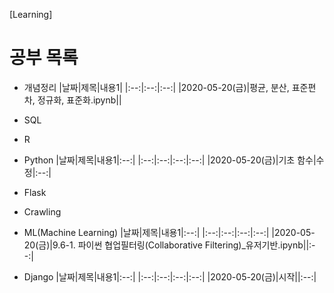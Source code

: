[Learning]

# 공부 목록
  * 개념정리
    |날짜|제목|내용1|
    |:--:|:--:|:--:|
    |2020-05-20(금)|평균, 분산, 표준편차, 정규화, 표준화.ipynb||

  * SQL

  * R

  * Python
    |날짜|제목|내용1|:--:|
    |:--:|:--:|:--:|:--:|
    |2020-05-20(금)|기초 함수|수정|:--:|
  * Flask

  * Crawling

  * ML(Machine Learning)
    |날짜|제목|내용1|:--:|
    |:--:|:--:|:--:|:--:|
    |2020-05-20(금)|9.6-1. 파이썬 협업필터링(Collaborative Filtering)_유저기반.ipynb||:--:|

  * Django
    |날짜|제목|내용1|:--:|
    |:--:|:--:|:--:|:--:|
    |2020-05-20(금)|시작||:--:|